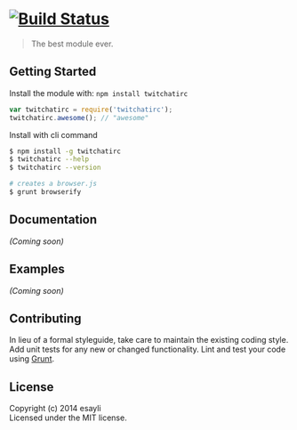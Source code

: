 #  [![Build Status](https://secure.travis-ci.org/esayli/twitchatirc.png?branch=master)](http://travis-ci.org/esayli/twitchatirc)

> The best module ever.


## Getting Started

Install the module with: `npm install twitchatirc`

```js
var twitchatirc = require('twitchatirc');
twitchatirc.awesome(); // "awesome"
```

Install with cli command

```sh
$ npm install -g twitchatirc
$ twitchatirc --help
$ twitchatirc --version
```


```sh
# creates a browser.js
$ grunt browserify
```



## Documentation

_(Coming soon)_


## Examples

_(Coming soon)_


## Contributing

In lieu of a formal styleguide, take care to maintain the existing coding style. Add unit tests for any new or changed functionality. Lint and test your code using [Grunt](http://gruntjs.com).


## License

Copyright (c) 2014 esayli  
Licensed under the MIT license.

